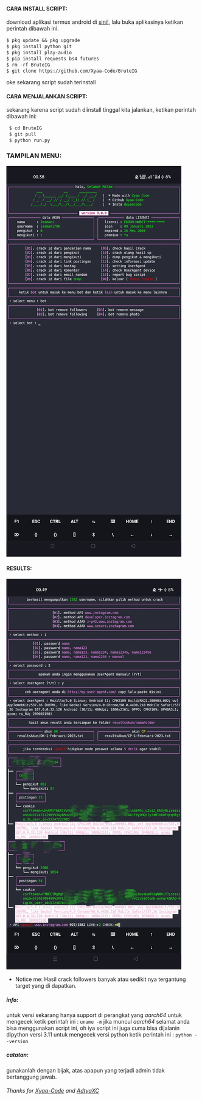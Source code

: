 
#### CARA INSTALL SCRIPT:
 download aplikasi termux android di [sini!](https://f-droid.org/repo/com.termux_117.apk), lalu buka aplikasinya ketikan perintah dibawah ini.
 ```
 $ pkg update && pkg upgrade
 $ pkg install python git
 $ pkg install play-audio
 $ pip install requests bs4 futures
 $ rm -rf BruteIG
 $ git clone https://github.com/Xyaa-Code/BruteIG
 ```
 oke sekarang script sudah terinstall
#### CARA MENJALANKAN SCRIPT:
 sekarang karena script sudah diinstall tinggal kita jalankan, ketikan perintah dibawah ini:
 ```
  $ cd BruteIG
  $ git pull
  $ python run.py
 ```
### TAMPILAN MENU:
![template_s](https://github.com/Xyaa-Code/BruteIG/blob/main/assets/screenshot/Screenshot_2023-02-01-00-38-12-06_84d3000e3f4017145260f7618db1d683.jpg)

#### RESULTS:
![template_s](https://github.com/Xyaa-Code/BruteIG/blob/main/assets/screenshot/IMG_20230201_005116.jpg)

* Notice me: Hasil crack followers banyak atau sedikit nya tergantung target yang di dapatkan.

##### info:
 untuk versi sekarang hanya support di perangkat yang *aarch64* untuk mengecek
 ketik perintah ini : ```uname -m``` jika muncul *aarch64* selamat anda bisa menggunakan script ini,
 oh iya script ini juga cuma bisa dijalanin dipython versi 3.11 untuk mengecek versi python
 ketik perintah ini : ```python --version```

##### catatan:
 gunakanlah dengan bijak, atas apapun yang terjadi admin tidak bertanggung jawab.

###### Thanks for [Xyaa-Code](https://github.com/Xyaa-Code) and [AdtyaXC](https://github.com/AdtyaXC)

